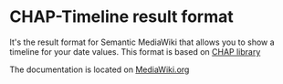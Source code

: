 CHAP-Timeline result format
=================
It's the result format for Semantic MediaWiki that allows you to show a timeline for your date values. 
This format is based on [CHAP library](http://almende.github.io/chap-links-library/)

The documentation is located on [MediaWiki.org](http://mediawiki.org/wiki/ChapTimeline)
